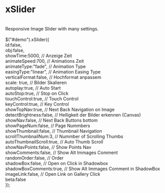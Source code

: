 xSlider
=======
<br>
Responsive Image Slider with many settings.
<br><br>
$("#demo").xSlider({<br>
                id:false,<br>
                obj:false,<br>
		showTime:5000, // Anzeige Zeit<br>
		animateSpeed:700, // Animations Zeit<br>
		animateType:"fade", // Animation Type<br>
		easingType:"linear", // Animation Easing Type<br>
		verticalFormat:false, // Hochformat anpassem<br>
		scale: true, // Bilder Skalieren<br>
		autoplay:true, // Auto Start<br>
		autoStop:true, // Stop on Click<br>
		touchControl:true, // Touch Control<br>
		keyControl:true, // Key Control<br>
		showTopNav:true, // Next Back Navigation on Image<br>
		detectBrightness:false, // Helligkeit der Bilder erkennen (Canvas)<br>
		showNav:false,  // Next Back Buttons bottom<br>
		showPageNum:false, // Page Nummbers<br>
		showThumbnail:false, // Thumbnail Navigation<br>
		scrollThumbnailNum:3, // Nummber of Scrolling Thumbs<br>
		autoThumbnailScroll:true, // Auto Thumb Scroll<br>
		showNavPoints:false, // Show Points Nav<br>
		showComments:false, // Show Alt Immages Comment<br>
		randomOrder:false, // Order<br>
		shadowBox:false, // Open on Click in Shadowbox<br>
		shadowBoxComments:true, // Show Alt Immages Comment in ShadowBox<br>
                imageLink:false, // Open Link on Gallery Click <br>
		beta:false<br>
		});<br>
